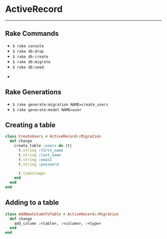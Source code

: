 # ActiveRecord
---

## Rake Commands

- ```$ rake console```
- ```$ rake db:drop```
- ```$ rake db:create```
- ```$ rake db:migrate```
- ```$ rake db:seed```
- ```$ rake db:drop && rake db:create && rake db:migrate && rake db:seed

## Rake Generations

- ```$ rake generate:migration NAME=create_users```
- ```$ rake generate:model NAME=user```

## Creating a table

``` ruby
class CreateUsers < ActiveRecord::Migration
  def change
    create_table :users do |t|
      t.string :first_name
      t.string :last_name
      t.string :email
      t.string :password

      t.timestamps
    end
  end
end
```

## Adding to a table

``` ruby
class AddNewColumnToTable < ActiveRecord::Migration
  def change
    add_column :<table>, :<column>, :<type>
  end
end
```
